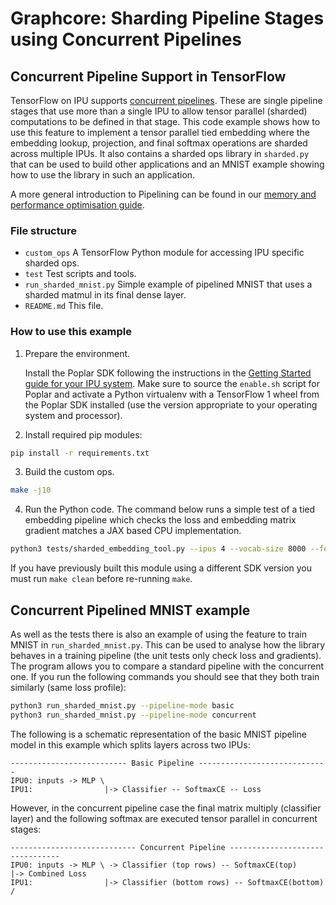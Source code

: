 # Graphcore: Sharding Pipeline Stages using Concurrent Pipelines

## Concurrent Pipeline Support in TensorFlow

TensorFlow on IPU supports [concurrent
pipelines](https://docs.graphcore.ai/projects/tensorflow-user-guide/en/latest/tensorflow/perf_training.html#concurrent-pipeline-stages).
These are single pipeline stages that use more than a single IPU to allow tensor
parallel (sharded) computations to be defined in that stage. This code example
shows how to use this feature to implement a tensor parallel tied embedding
where the embedding lookup, projection, and final softmax operations are sharded
across multiple IPUs. It also contains a sharded ops library in `sharded.py`
that can be used to build other applications and an MNIST example showing how to
use the library in such an application.

A more general introduction to Pipelining can be found in our [memory and
performance optimisation
guide](https://docs.graphcore.ai/projects/memory-performance-optimisation/en/2.5.0/main.html#pipeline-execution-scheme).

### File structure

* `custom_ops` A TensorFlow Python module for accessing IPU specific sharded ops.
* `test` Test scripts and tools.
* `run_sharded_mnist.py` Simple example of pipelined MNIST that uses a sharded matmul in its final dense layer.
* `README.md` This file.

### How to use this example

1) Prepare the environment.

   Install the Poplar SDK following the instructions in the [Getting Started
   guide for your IPU
   system](https://docs.graphcore.ai/en/latest/getting-started.html). Make sure
   to source the `enable.sh` script for Poplar and activate a Python virtualenv
   with a TensorFlow 1 wheel from the Poplar SDK installed (use the version
   appropriate to your operating system and processor).

2) Install required pip modules:

```bash
pip install -r requirements.txt
```

3) Build the custom ops.

```bash
make -j10
```

4) Run the Python code. The command below runs a simple test of a tied embedding
pipeline which checks the loss and embedding matrix gradient matches a JAX based
CPU implementation.

```bash
python3 tests/sharded_embedding_tool.py --ipus 4 --vocab-size 8000 --feature-size 768 --sequence-length 256
```

If you have previously built this module using a different SDK version you must
run `make clean` before re-running `make`.

## Concurrent Pipelined MNIST example

As well as the tests there is also an example of using the feature to train
MNIST in `run_sharded_mnist.py`. This can be used to analyse how the library
behaves in a training pipeline (the unit tests only check loss and gradients).
The program allows you to compare a standard pipeline with the concurrent one.
If you run the following commands you should see that they both train similarly
(same loss profile):

```bash
python3 run_sharded_mnist.py --pipeline-mode basic
python3 run_sharded_mnist.py --pipeline-mode concurrent
```

The following is a schematic representation of the basic MNIST pipeline model
in this example which splits layers across two IPUs:

```text
-------------------------- Basic Pipeline -----------------------------
IPU0: inputs -> MLP \
IPU1:                |-> Classifier -- SoftmaxCE -- Loss
```

However, in the concurrent pipeline case the final matrix multiply (classifier
layer) and the following softmax are executed tensor parallel in concurrent
stages:

```text
---------------------------- Concurrent Pipeline --------------------------------
IPU0: inputs -> MLP \ -> Classifier (top rows) -- SoftmaxCE(top)        |-> Combined Loss
IPU1:                |-> Classifier (bottom rows) -- SoftmaxCE(bottom) /
```

